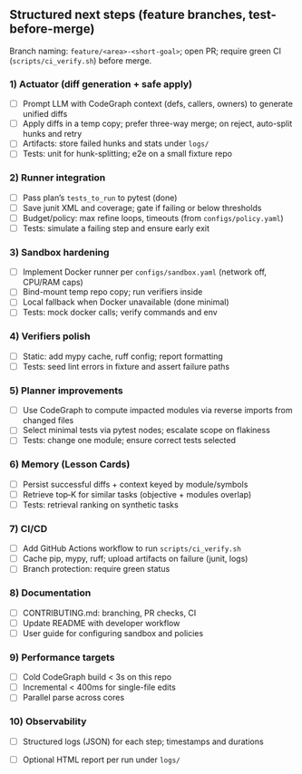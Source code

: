 ## Structured next steps (feature branches, test-before-merge)

Branch naming: `feature/<area>-<short-goal>`; open PR; require green CI (`scripts/ci_verify.sh`) before merge.

### 1) Actuator (diff generation + safe apply)
- [ ] Prompt LLM with CodeGraph context (defs, callers, owners) to generate unified diffs
- [ ] Apply diffs in a temp copy; prefer three-way merge; on reject, auto-split hunks and retry
- [ ] Artifacts: store failed hunks and stats under `logs/`
- [ ] Tests: unit for hunk-splitting; e2e on a small fixture repo

### 2) Runner integration
- [ ] Pass plan’s `tests_to_run` to pytest (done)
- [ ] Save junit XML and coverage; gate if failing or below thresholds
- [ ] Budget/policy: max refine loops, timeouts (from `configs/policy.yaml`)
- [ ] Tests: simulate a failing step and ensure early exit

### 3) Sandbox hardening
- [ ] Implement Docker runner per `configs/sandbox.yaml` (network off, CPU/RAM caps)
- [ ] Bind-mount temp repo copy; run verifiers inside
- [ ] Local fallback when Docker unavailable (done minimal)
- [ ] Tests: mock docker calls; verify commands and env

### 4) Verifiers polish
- [ ] Static: add mypy cache, ruff config; report formatting
- [ ] Tests: seed lint errors in fixture and assert failure paths

### 5) Planner improvements
- [ ] Use CodeGraph to compute impacted modules via reverse imports from changed files
- [ ] Select minimal tests via pytest nodes; escalate scope on flakiness
- [ ] Tests: change one module; ensure correct tests selected

### 6) Memory (Lesson Cards)
- [ ] Persist successful diffs + context keyed by module/symbols
- [ ] Retrieve top‑K for similar tasks (objective + modules overlap)
- [ ] Tests: retrieval ranking on synthetic tasks

### 7) CI/CD
- [ ] Add GitHub Actions workflow to run `scripts/ci_verify.sh`
- [ ] Cache pip, mypy, ruff; upload artifacts on failure (junit, logs)
- [ ] Branch protection: require green status

### 8) Documentation
- [ ] CONTRIBUTING.md: branching, PR checks, CI
- [ ] Update README with developer workflow
- [ ] User guide for configuring sandbox and policies

### 9) Performance targets
- [ ] Cold CodeGraph build < 3s on this repo
- [ ] Incremental < 400ms for single-file edits
- [ ] Parallel parse across cores

### 10) Observability
- [ ] Structured logs (JSON) for each step; timestamps and durations
- [ ] Optional HTML report per run under `logs/`


